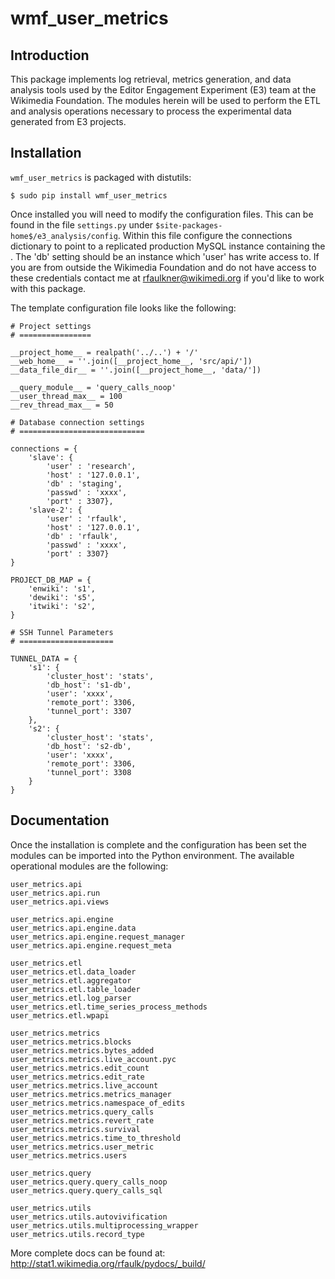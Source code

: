 wmf_user_metrics
================


Introduction
------------

This package implements log retrieval, metrics generation, and data
analysis tools used by the Editor Engagement Experiment (E3) team at
the Wikimedia Foundation. The modules herein will be used to perform
the ETL and analysis operations necessary to process the experimental
data generated from E3 projects.

Installation
------------

`wmf_user_metrics` is packaged with distutils:

    $ sudo pip install wmf_user_metrics

Once installed you will need to modify the configuration files.  This
can be found in the file `settings.py` under
`$site-packages-home$/e3_analysis/config`.  Within this file configure
the connections dictionary to point to a replicated production MySQL instance
containing the .  The 'db' setting should be an instance which 'user' has write
access to.  If you are from outside the Wikimedia Foundation and do not have
access to these credentials contact me at rfaulkner@wikimedi.org if you'd
like to work with this package.

The template configuration file looks like the following:

    # Project settings
    # ================

    __project_home__ = realpath('../..') + '/'
    __web_home__ = ''.join([__project_home__, 'src/api/'])
    __data_file_dir__ = ''.join([__project_home__, 'data/'])

    __query_module__ = 'query_calls_noop'
    __user_thread_max__ = 100
    __rev_thread_max__ = 50

    # Database connection settings
    # ============================

    connections = {
        'slave': {
            'user' : 'research',
            'host' : '127.0.0.1',
            'db' : 'staging',
            'passwd' : 'xxxx',
            'port' : 3307},
        'slave-2': {
            'user' : 'rfaulk',
            'host' : '127.0.0.1',
            'db' : 'rfaulk',
            'passwd' : 'xxxx',
            'port' : 3307}
    }

    PROJECT_DB_MAP = {
        'enwiki': 's1',
        'dewiki': 's5',
        'itwiki': 's2',
    }

    # SSH Tunnel Parameters
    # =====================

    TUNNEL_DATA = {
        's1': {
            'cluster_host': 'stats',
            'db_host': 's1-db',
            'user': 'xxxx',
            'remote_port': 3306,
            'tunnel_port': 3307
        },
        's2': {
            'cluster_host': 'stats',
            'db_host': 's2-db',
            'user': 'xxxx',
            'remote_port': 3306,
            'tunnel_port': 3308
        }
    }

Documentation
-------------

Once the installation is complete and the configuration has been set the
modules can be imported into the Python environment.  The available
operational modules are the following:

    user_metrics.api
    user_metrics.api.run
    user_metrics.api.views

    user_metrics.api.engine
    user_metrics.api.engine.data
    user_metrics.api.engine.request_manager
    user_metrics.api.engine.request_meta

    user_metrics.etl
    user_metrics.etl.data_loader
    user_metrics.etl.aggregator
    user_metrics.etl.table_loader
    user_metrics.etl.log_parser
    user_metrics.etl.time_series_process_methods
    user_metrics.etl.wpapi

    user_metrics.metrics
    user_metrics.metrics.blocks
    user_metrics.metrics.bytes_added
    user_metrics.metrics.live_account.pyc
    user_metrics.metrics.edit_count
    user_metrics.metrics.edit_rate
    user_metrics.metrics.live_account
    user_metrics.metrics.metrics_manager
    user_metrics.metrics.namespace_of_edits
    user_metrics.metrics.query_calls
    user_metrics.metrics.revert_rate
    user_metrics.metrics.survival
    user_metrics.metrics.time_to_threshold
    user_metrics.metrics.user_metric
    user_metrics.metrics.users

    user_metrics.query
    user_metrics.query.query_calls_noop
    user_metrics.query.query_calls_sql

    user_metrics.utils
    user_metrics.utils.autovivification
    user_metrics.utils.multiprocessing_wrapper
    user_metrics.utils.record_type

More complete docs can be found at:
    http://stat1.wikimedia.org/rfaulk/pydocs/_build/
